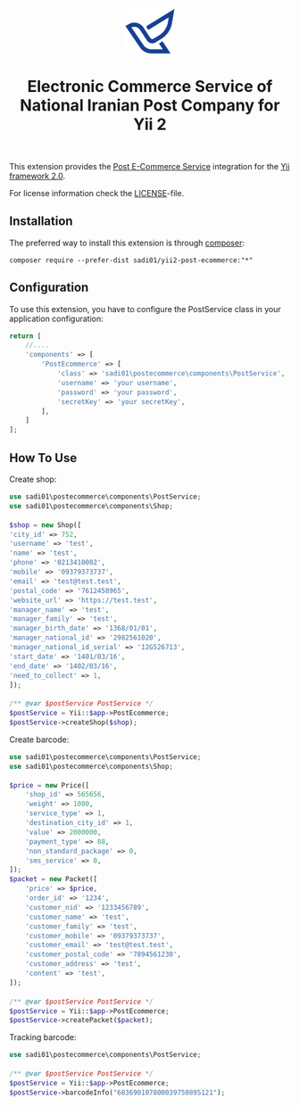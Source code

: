 <p align="center">
    <a href="https://ecommerce.post.ir/" target="_blank" rel="external">
        <img src="https://raw.githubusercontent.com/Sadi01/yii2-post-ecommerce/master/src/img/post.png" height="80px">
    </a>
    <h1 align="center">Electronic Commerce Service of National Iranian Post Company for Yii 2</h1>
    <br>
</p>

This extension provides the [Post E-Commerce Service](https://ecommerce.post.ir/) integration for the [Yii framework 2.0](http://www.yiiframework.com).

For license information check the [LICENSE](LICENSE.md)-file.

Installation
------------

The preferred way to install this extension is through [composer](http://getcomposer.org/download/):


```
composer require --prefer-dist sadi01/yii2-post-ecommerce:"*"
```

Configuration
-------------

To use this extension, you have to configure the PostService class in your application configuration:

```php
return [
    //....
    'components' => [
        'PostEcommerce' => [
            'class' => 'sadi01\postecommerce\components\PostService',
            'username' => 'your username',
            'password' => 'your password',
            'secretKey' => 'your secretKey',
        ],
    ]
];
```

How To Use
-------------

Create shop:
```php
use sadi01\postecommerce\components\PostService;
use sadi01\postecommerce\components\Shop;

$shop = new Shop([
'city_id' => 752,
'username' => 'test',
'name' => 'test',
'phone' => '0213410002',
'mobile' => '09379373737',
'email' => 'test@test.test',
'postal_code' => '7612458965',
'website_url' => 'https://test.test',
'manager_name' => 'test',
'manager_family' => 'test',
'manager_birth_date' => '1368/01/01',
'manager_national_id' => '2982561020',
'manager_national_id_serial' => '12G526713',
'start_date' => '1401/03/16',
'end_date' => '1402/03/16',
'need_to_collect' => 1,
]);

/** @var $postService PostService */
$postService = Yii::$app->PostEcommerce;
$postService->createShop($shop);
```

Create barcode:
```php
use sadi01\postecommerce\components\PostService;
use sadi01\postecommerce\components\Shop;

$price = new Price([
    'shop_id' => 565656,
    'weight' => 1000,
    'service_type' => 1,
    'destination_city_id' => 1,
    'value' => 2000000,
    'payment_type' => 88,
    'non_standard_package' => 0,
    'sms_service' => 0,
]);
$packet = new Packet([
    'price' => $price,
    'order_id' => '1234',
    'customer_nid' => '1233456789',
    'customer_name' => 'test',
    'customer_family' => 'test',
    'customer_mobile' => '09379373737',
    'customer_email' => 'test@test.test',
    'customer_postal_code' => '7894561230',
    'customer_address' => 'test',
    'content' => 'test',
]);

/** @var $postService PostService */
$postService = Yii::$app->PostEcommerce;
$postService->createPacket($packet);
```

Tracking barcode:
```php
use sadi01\postecommerce\components\PostService;

/** @var $postService PostService */
$postService = Yii::$app->PostEcommerce;
$postService->barcodeInfo("683690107800039750895121");
```